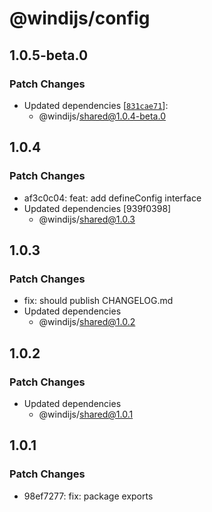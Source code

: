 # @windijs/config

## 1.0.5-beta.0

### Patch Changes

- Updated dependencies [[`831cae71`](https://github.com/windijs/windijs/commit/831cae71465e13a4d00188cca914710c54cd29cf)]:
  - @windijs/shared@1.0.4-beta.0

## 1.0.4

### Patch Changes

- af3c0c04: feat: add defineConfig interface
- Updated dependencies [939f0398]
  - @windijs/shared@1.0.3

## 1.0.3

### Patch Changes

- fix: should publish CHANGELOG.md
- Updated dependencies
  - @windijs/shared@1.0.2

## 1.0.2

### Patch Changes

- Updated dependencies
  - @windijs/shared@1.0.1

## 1.0.1

### Patch Changes

- 98ef7277: fix: package exports
